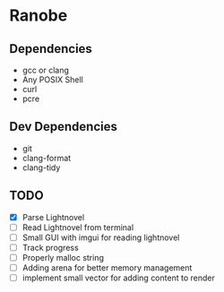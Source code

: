 # Ranobe

## Dependencies

- gcc or clang
- Any POSIX Shell
- curl
- pcre

## Dev Dependencies

- git
- clang-format
- clang-tidy

## TODO

- [x] Parse Lightnovel
- [ ] Read Lightnovel from terminal
- [ ] Small GUI with imgui for reading lightnovel
- [ ] Track progress
- [ ] Properly malloc string
- [ ] Adding arena for better memory management
- [ ] implement small vector for adding content to render
